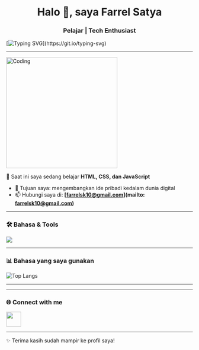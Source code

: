 <h1 align="center">Halo 👋, saya Farrel Satya</h1>
<h3 align="center">Pelajar | Tech Enthusiast</h3>

<!-- Animasi teks -->
[![Typing SVG](https://readme-typing-svg.herokuapp.com?size=24&duration=4000&color=00BFFF&center=true&vCenter=true&lines=Welcome+to+my+profile!;Saya+suka+belajar+coding;Lets+build+something+awesome!)](https://git.io/typing-svg)

---

<!-- GIF Coding -->
<img align="center" alt="Coding" width="300" src="https://media0.giphy.com/media/v1.Y2lkPTZjMDliOTUyZm52Z3M2NWpyZDVmeDl3dXMzNno3b3NmZmhoYjFsN2t1dWh6dmt2aiZlcD12MV9pbnRlcm5hbF9naWZfYnlfaWQmY3Q9Zw/N3yLGQ1oMYfGU/giphy.gif">

🌱 Saat ini saya sedang belajar **HTML, CSS, dan JavaScript**
- 🎯 Tujuan saya: mengembangkan ide pribadi kedalam dunia digital
- 📫 Hubungi saya di: **[farrelsk10@gmail.com](mailto: farrelsk10@gmail.com)**

---

### 🛠️ Bahasa & Tools
<p align="left">
  <img src="https://skillicons.dev/icons?i=html,css,js,python,bootstrap,vscode,unity,godot" />
</p>

---

### 📊 Bahasa yang saya gunakan
![Top Langs](https://github-readme-stats.vercel.app/api/top-langs/?username=Zetus252&layout=compact&theme=tokyonight)

---


---

### 🌐 Connect with me
<p align="left">
<a href="https://www.instagram.com//lalerrr.zz" target="blank"><img align="center" src="https://skillicons.dev/icons?i=instagram" height="40" /></a>
</p>

---

✨ Terima kasih sudah mampir ke profil saya!
